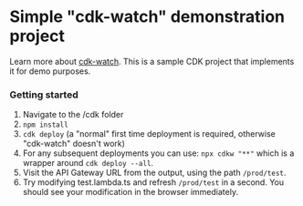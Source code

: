 # Simple "cdk-watch" demonstration project

Learn more about [cdk-watch](https://github.com/teamplanes/cdk-watch). This is a sample CDK project that implements it
for demo purposes.

### Getting started

1. Navigate to the /cdk folder
2. `npm install`
3. `cdk deploy` (a "normal" first time deployment is required, otherwise "cdk-watch" doesn't work)
4. For any subsequent deployments you can use: `npx cdkw "**"` which is a wrapper around `cdk deploy --all`.
5. Visit the API Gateway URL from the output, using the path `/prod/test`.
6. Try modifying test.lambda.ts and refresh `/prod/test` in a second. You should see your modification in the browser
   immediately.
